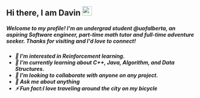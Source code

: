 ## Hi there, I am Davin <img src="https://media.giphy.com/media/hvRJCLFzcasrR4ia7z/giphy.gif" width="25px">
<h5> Welcome to my profile! I'm an undergrad student @uofalberta, an aspiring Software engineer, part-time math tutor and full-time adventure seeker. Thanks for visiting and I'd love to connect!<h5/>
<ul>  
 <li> 🔭 I’m interested in Reinforcement learning.</li>
 <li> 🌱 I’m currently learning about C++, Java, Algorithm, and Data Structures.</li>
 <li> 👯 I’m looking to collaborate with anyone on any project.</li>
 <li> 💬 Ask me about anything </li>
 <li> ⚡ Fun fact:I love traveling around the city on my bicycle </li> 
<ul>
<!---
bc-davin/bc-davin is a ✨ special ✨ repository because its `README.md` (this file) appears on your GitHub profile.
You can click the Preview link to take a look at your changes.
--->
